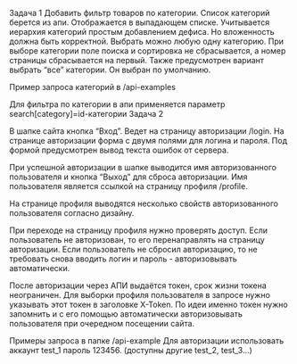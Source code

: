 Задача 1
Добавить фильтр товаров по категории. Список категорий берется из апи. Отображается в выпадающем списке. Учитывается иерархия категорий простым добавлением дефиса. Но вложенность должна быть корректной. Выбрать можно любую одну категорию. При выборе категории поле поиска и сортировка не сбрасывается, а номер страницы сбрасывается на первый. Также предусмотрен вариант выбрать “все” категории. Он выбран по умолчанию. 

Пример запроса категорий в /api-examples

Для фильтра по категории в апи применяется параметр search[category]=id-категории
Задача 2

В шапке сайта кнопка “Вход”. Ведет на страницу авторизации /login. На странице авторизации форма с двумя полями для логина и пароля. Под формой предусмотрен вывод текста ошибок от сервера.

При успешной авторизации в шапке выводится имя авторизованного пользователя и кнопка “Выход” для сброса авторизации. Имя пользователя является ссылкой на страницу профиля /profile. 

На странице профиля выводятся несколько свойств авторизованного пользователя согласно дизайну. 

При переходе на страницу профиля нужно проверять доступ. Если пользователь не авторизован, то его перенаправлять на страницу авторизации. Если пользователь не сбросил  авторизацию, то не требовать снова вводить логин и пароль - авторизовывать автоматически. 

После авторизации через АПИ выдаётся токен, срок жизни токена неограничен. Для выборки профиля пользователя в запросе нужно указывать этот токен в заголовке X-Token. По идеи именно токен нужно запомнить и с его помощью автоматически авторизовывать пользователя при очередном посещении сайта.

Примеры запроса в папке /api-example
Для авторизации использовать аккаунт test_1 пароль 123456. (доступны другие test_2, test_3...)
